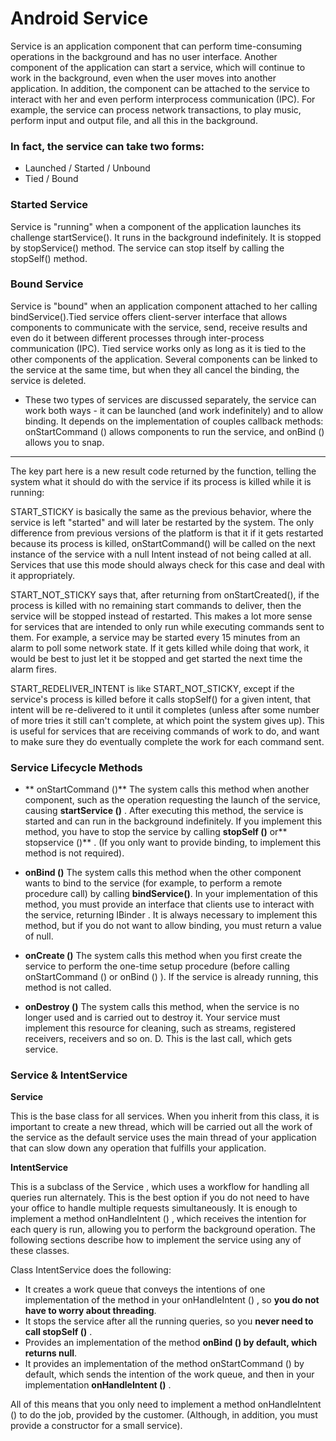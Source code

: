 # Android Service #

Service is an application component that can perform time-consuming operations in the background and has no user interface.
Another component of the application can start a service, which will continue to work in the background, even when the user moves into another application.
In addition, the component can be attached to the service to interact with her ​​and even perform interprocess communication (IPC). For example, the service can process network transactions, to play music, perform input and output file, and all this in the background.

### In fact, the service can take two forms: ###

* Launched / Started / Unbound
* Tied / Bound

### Started Service ###

Service is "running" when a component of the application launches its challenge startService(). It runs in the background indefinitely. It is stopped by stopService() method. The service can stop itself by calling the stopSelf() method.

### Bound Service ###

Service is "bound" when an application component attached to her calling bindService().Tied service offers client-server interface that allows components to communicate with the service, send, receive results and even do it between different processes through inter-process communication (IPC). Tied service works only as long as it is tied to the other components of the application. Several components can be linked to the service at the same time, but when they all cancel the binding, the service is deleted.

* These two types of services are discussed separately, the service can work both ways - it can be launched (and work indefinitely) and to allow binding. It depends on the implementation of couples callback methods: onStartCommand () allows components to run the service, and onBind () allows you to snap.

---

The key part here is a new result code returned by the function, telling the system what it should do with the service if its process is killed while it is running:

START_STICKY is basically the same as the previous behavior, where the service is left "started" and will later be restarted by the system. The only difference from previous versions of the platform is that it if it gets restarted because its process is killed, onStartCommand() will be called on the next instance of the service with a null Intent instead of not being called at all. Services that use this mode should always check for this case and deal with it appropriately.

START_NOT_STICKY says that, after returning from onStartCreated(), if the process is killed with no remaining start commands to deliver, then the service will be stopped instead of restarted. This makes a lot more sense for services that are intended to only run while executing commands sent to them. For example, a service may be started every 15 minutes from an alarm to poll some network state. If it gets killed while doing that work, it would be best to just let it be stopped and get started the next time the alarm fires.

START_REDELIVER_INTENT is like START_NOT_STICKY, except if the service's process is killed before it calls stopSelf() for a given intent, that intent will be re-delivered to it until it completes (unless after some number of more tries it still can't complete, at which point the system gives up). This is useful for services that are receiving commands of work to do, and want to make sure they do eventually complete the work for each command sent.

### Service Lifecycle Methods ###

* ** onStartCommand ()**
The system calls this method when another component, such as the operation requesting the launch of the service, causing **startService ()** . After executing this method, the service is started and can run in the background indefinitely. If you implement this method, you have to stop the service by calling **stopSelf ()** or** stopservice ()** . (If you only want to provide binding, to implement this method is not required).

* **onBind ()**
The system calls this method when the other component wants to bind to the service (for example, to perform a remote procedure call) by calling **bindService()**. In your implementation of this method, you must provide an interface that clients use to interact with the service, returning IBinder . It is always necessary to implement this method, but if you do not want to allow binding, you must return a value of null.

* **onCreate ()**
The system calls this method when you first create the service to perform the one-time setup procedure (before calling onStartCommand () or onBind () ). If the service is already running, this method is not called.

* **onDestroy ()**
The system calls this method, when the service is no longer used and is carried out to destroy it. Your service must implement this resource for cleaning, such as streams, registered receivers, receivers and so on. D. This is the last call, which gets service.

### Service & IntentService ###

**Service**

This is the base class for all services. When you inherit from this class, it is important to create a new thread, which will be carried out all the work of the service as the default service uses the main thread of your application that can slow down any operation that fulfills your application.

**IntentService**

This is a subclass of the Service , which uses a workflow for handling all queries run alternately. This is the best option if you do not need to have your office to handle multiple requests simultaneously. It is enough to implement a method onHandleIntent () , which receives the intention for each query is run, allowing you to perform the background operation.
The following sections describe how to implement the service using any of these classes.

Class IntentService does the following:

* It creates a work queue that conveys the intentions of one implementation of the method in your onHandleIntent () , so **you do not have to worry about threading**.
* It stops the service after all the running queries, so you **never need to call stopSelf ()** .
* Provides an implementation of the method **onBind () by default, which returns null**.
* It provides an implementation of the method onStartCommand () by default, which sends the intention of the work queue, and then in your implementation **onHandleIntent ()** .

All of this means that you only need to implement a method onHandleIntent () to do the job, provided by the customer. (Although, in addition, you must provide a constructor for a small service).